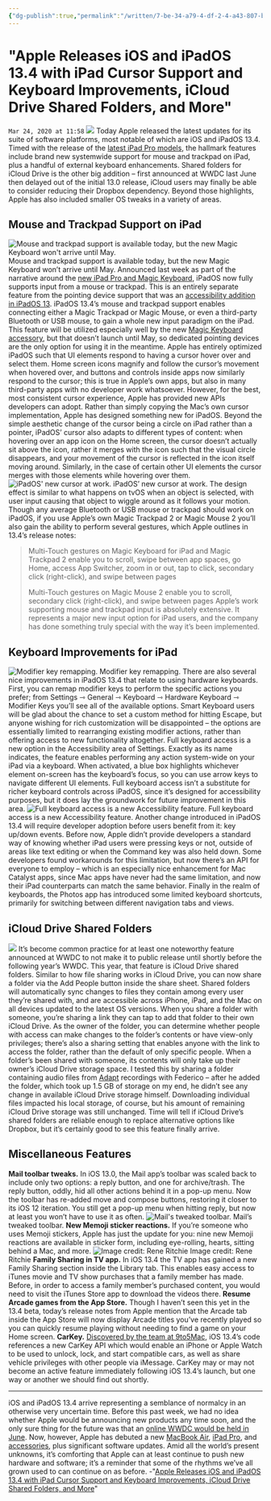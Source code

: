 ```yaml
---
{"dg-publish":true,"permalink":"/written/7-be-34-a79-4-df-2-4-a43-807-b-1-ecb-85512-e01/","dgHomeLink":true,"dgPassFrontmatter":false}
---
```


# "Apple Releases iOS and iPadOS 13.4 with iPad Cursor Support and Keyboard Improvements, iCloud Drive Shared Folders, and More" 
`Mar 24, 2020 at 11:58`
![](https://2672686a4cf38e8c2458-2712e00ea34e3076747650c92426bbb5.ssl.cf1.rackcdn.com/2020-03-16-12-53-12.png)
Today Apple released the latest updates for its suite of software platforms, most notable of which are iOS and iPadOS 13.4. Timed with the release of the [latest iPad Pro models](https://www.macstories.net/news/the-new-ipad-pro-and-magic-keyboard-with-trackpad-the-macstories-overview/), the hallmark features include brand new systemwide support for mouse and trackpad on iPad, plus a handful of external keyboard enhancements. Shared folders for iCloud Drive is the other big addition – first announced at WWDC last June then delayed out of the initial 13.0 release, iCloud users may finally be able to consider reducing their Dropbox dependency. Beyond those highlights, Apple has also included smaller OS tweaks in a variety of areas.
## Mouse and Trackpad Support on iPad
![Mouse and trackpad support is available today, but the new Magic Keyboard won't arrive until May.](https://2672686a4cf38e8c2458-2712e00ea34e3076747650c92426bbb5.ssl.cf1.rackcdn.com/2020-03-18-08-36-25.png)
Mouse and trackpad support is available today, but the new Magic Keyboard won’t arrive until May.
Announced last week as part of the narrative around the [new iPad Pro and Magic Keyboard](https://www.macstories.net/news/the-new-ipad-pro-and-magic-keyboard-with-trackpad-the-macstories-overview/), iPadOS now fully supports input from a mouse or trackpad. This is an entirely separate feature from the pointing device support that was an [accessibility addition in iPadOS 13](https://www.macstories.net/stories/ios-and-ipados-13-the-macstories-review/23/#mouse-support). iPadOS 13.4’s mouse and trackpad support enables connecting either a Magic Trackpad or Magic Mouse, or even a third-party Bluetooth or USB mouse, to gain a whole new input paradigm on the iPad. This feature will be utilized especially well by the new [Magic Keyboard accessory](https://www.apple.com/shop/product/MXQT2LL/A/magic-keyboard-for-ipad-pro-11%E2%80%91inch-2nd-generation-us-english), but that doesn’t launch until May, so dedicated pointing devices are the only option for using it in the meantime.
Apple has entirely optimized iPadOS such that UI elements respond to having a cursor hover over and select them. Home screen icons magnify and follow the cursor’s movement when hovered over, and buttons and controls inside apps now similarly respond to the cursor; this is true in Apple’s own apps, but also in many third-party apps with no developer work whatsoever. However, for the best, most consistent cursor experience, Apple has provided new APIs developers can adopt.
Rather than simply copying the Mac’s own cursor implementation, Apple has designed something new for iPadOS. Beyond the simple aesthetic change of the cursor being a circle on iPad rather than a pointer, iPadOS’ cursor also adapts to different types of content: when hovering over an app icon on the Home screen, the cursor doesn’t actually sit above the icon, rather it merges with the icon such that the visual circle disappears, and your movement of the cursor is reflected in the icon itself moving around. Similarly, in the case of certain other UI elements the cursor merges with those elements while hovering over them.
![iPadOS' new cursor at work.](https://bddf794624247cea6a0b-b4761d2ba0154d0278c36dbf2b3c114d.ssl.cf1.rackcdn.com/cursor-gif-copy1584537765738.gif)
iPadOS’ new cursor at work.
The design effect is similar to what happens on tvOS when an object is selected, with user input causing that object to wiggle around as it follows your motion.
Though any average Bluetooth or USB mouse or trackpad should work on iPadOS, if you use Apple’s own Magic Trackpad 2 or Magic Mouse 2 you’ll also gain the ability to perform several gestures, which Apple outlines in 13.4’s release notes:
> Multi-Touch gestures on Magic Keyboard for iPad and Magic Trackpad 2 enable you to scroll, swipe between app spaces, go Home, access App Switcher, zoom in or out, tap to click, secondary click (right-click), and swipe between pages
> 
> Multi-Touch gestures on Magic Mouse 2 enable you to scroll, secondary click (right-click), and swipe between pages 
Apple’s work supporting mouse and trackpad input is absolutely extensive. It represents a major new input option for iPad users, and the company has done something truly special with the way it’s been implemented.
## Keyboard Improvements for iPad
![Modifier key remapping.](https://2672686a4cf38e8c2458-2712e00ea34e3076747650c92426bbb5.ssl.cf1.rackcdn.com/2020-03-16-11-37-47.png)
Modifier key remapping.
There are also several nice improvements in iPadOS 13.4 that relate to using hardware keyboards. First, you can remap modifier keys to perform the specific actions you prefer; from Settings ⇾ General ⇾ Keyboard ⇾ Hardware Keyboard ⇾ Modifier Keys you’ll see all of the available options. Smart Keyboard users will be glad about the chance to set a custom method for hitting Escape, but anyone wishing for rich customization will be disappointed – the options are essentially limited to rearranging existing modifier actions, rather than offering access to new functionality altogether.
Full keyboard access is a new option in the Accessibility area of Settings. Exactly as its name indicates, the feature enables performing any action system-wide on your iPad via a keyboard. When activated, a blue box highlights whichever element on-screen has the keyboard’s focus, so you can use arrow keys to navigate different UI elements. Full keyboard access isn’t a substitute for richer keyboard controls across iPadOS, since it’s designed for accessibility purposes, but it does lay the groundwork for future improvement in this area.
![Full keyboard access is a new Accessibility feature.](https://2672686a4cf38e8c2458-2712e00ea34e3076747650c92426bbb5.ssl.cf1.rackcdn.com/2020-03-16-10-14-30.png)
Full keyboard access is a new Accessibility feature.
Another change introduced in iPadOS 13.4 will require developer adoption before users benefit from it: key up/down events.
Before now, Apple didn’t provide developers a standard way of knowing whether iPad users were pressing keys or not, outside of areas like text editing or when the Command key was also held down. Some developers found workarounds for this limitation, but now there’s an API for everyone to employ – which is an especially nice enhancement for Mac Catalyst apps, since Mac apps have never had the same limitation, and now their iPad counterparts can match the same behavior.
Finally in the realm of keyboards, the Photos app has introduced some limited keyboard shortcuts, primarily for switching between different navigation tabs and views.
## iCloud Drive Shared Folders
![](https://2672686a4cf38e8c2458-2712e00ea34e3076747650c92426bbb5.ssl.cf1.rackcdn.com/2020-03-16-08-13-57.png)
It’s become common practice for at least one noteworthy feature announced at WWDC to not make it to public release until shortly before the following year’s WWDC. This year, that feature is iCloud Drive shared folders.
Similar to how file sharing works in iCloud Drive, you can now share a folder via the Add People button inside the share sheet. Shared folders will automatically sync changes to files they contain among every user they’re shared with, and are accessible across iPhone, iPad, and the Mac on all devices updated to the latest OS versions. When you share a folder with someone, you’re sharing a link they can tap to add that folder to their own iCloud Drive. As the owner of the folder, you can determine whether people with access can make changes to the folder’s contents or have view-only privileges; there’s also a sharing setting that enables anyone with the link to access the folder, rather than the default of only specific people.
When a folder’s been shared with someone, its contents will only take up their owner’s iCloud Drive storage space. I tested this by sharing a folder containing audio files from [Adapt](https://www.relay.fm/adapt) recordings with Federico – after he added the folder, which took up 1.5 GB of storage on my end, he didn’t see any change in available iCloud Drive storage himself. Downloading individual files impacted his local storage, of course, but his amount of remaining iCloud Drive storage was still unchanged.
Time will tell if iCloud Drive’s shared folders are reliable enough to replace alternative options like Dropbox, but it’s certainly good to see this feature finally arrive.
## Miscellaneous Features
**Mail toolbar tweaks.** In iOS 13.0, the Mail app’s toolbar was scaled back to include only two options: a reply button, and one for archive/trash. The reply button, oddly, hid all other actions behind it in a pop-up menu. Now the toolbar has re-added move and compose buttons, restoring it closer to its iOS 12 iteration. You still get a pop-up menu when hitting reply, but now at least you won’t have to use it as often.
![Mail's tweaked toolbar.](https://2672686a4cf38e8c2458-2712e00ea34e3076747650c92426bbb5.ssl.cf1.rackcdn.com/2020-03-16-10-26-18.png)
Mail’s tweaked toolbar.
**New Memoji sticker reactions.** If you’re someone who uses Memoji stickers, Apple has just the update for you: nine new Memoji reactions are available in sticker form, including eye-rolling, hearts, sitting behind a Mac, and more.
![Image credit: Rene Ritchie](https://2672686a4cf38e8c2458-2712e00ea34e3076747650c92426bbb5.ssl.cf1.rackcdn.com/2020-03-16-08-23-44.jpeg)
Image credit: Rene Ritchie
**Family Sharing in TV app.** In iOS 13.4 the TV app has gained a new Family Sharing section inside the Library tab. This enables easy access to iTunes movie and TV show purchases that a family member has made. Before, in order to access a family member’s purchased content, you would need to visit the iTunes Store app to download the videos there.
**Resume Arcade games from the App Store.** Though I haven’t seen this yet in the 13.4 beta, today’s release notes from Apple mention that the Arcade tab inside the App Store will now display Arcade titles you’ve recently played so you can quickly resume playing without needing to find a game on your Home screen.
**CarKey.** [Discovered by the team at 9to5Mac](https://9to5mac.com/2020/02/05/new-carkey-feature-in-ios-13-4-beta-brings-built-in-support-for-unlocking-driving-and-sharing-nfc-car-keys/), iOS 13.4’s code references a new CarKey API which would enable an iPhone or Apple Watch to be used to unlock, lock, and start compatible cars, as well as share vehicle privileges with other people via iMessage. CarKey may or may not become an active feature immediately following iOS 13.4’s launch, but one way or another we should find out shortly.
* * *
iOS and iPadOS 13.4 arrive representing a semblance of normalcy in an otherwise very uncertain time. Before this past week, we had no idea whether Apple would be announcing new products any time soon, and the only sure thing for the future was that an [online WWDC would be held in June](https://www.macstories.net/news/apple-announces-wwdc-2020-will-be-held-online-only/).
Now, however, Apple has debuted a new [MacBook Air](https://www.macstories.net/news/apple-releases-faster-macbook-air-with-new-keyboard-and-increased-storage-starting-at-999-and-doubles-storage-on-base-model-mac-minis/), [iPad Pro](https://www.macstories.net/news/the-new-ipad-pro-and-magic-keyboard-with-trackpad-the-macstories-overview/), and [accessories](https://www.macstories.net/news/apple-debuts-new-seasonal-colors-for-iphone-and-ipad-cases-and-apple-watch-bands/), plus significant software updates. Amid all the world’s present unknowns, it’s comforting that Apple can at least continue to push new hardware and software; it’s a reminder that some of the rhythms we’ve all grown used to can continue on as before.
-"[Apple Releases iOS and iPadOS 13.4 with iPad Cursor Support and Keyboard Improvements, iCloud Drive Shared Folders, and More](https://www.macstories.net/news/apple-releases-ios-and-ipados-134-with-ipad-cursor-support-and-keyboard-improvements-icloud-drive-shared-folders-and-more/)"